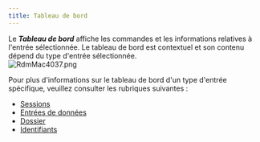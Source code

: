 ```yaml
---
title: Tableau de bord
---
```

Le ***Tableau de bord*** affiche les commandes et les informations relatives à l&apos;entrée sélectionnée. Le tableau de bord est contextuel et son contenu dépend du type d&apos;entrée sélectionnée.  
![RdmMac4037.png](/img/fr/rdm/mac/RdmMac4037.png) 

Pour plus d&apos;informations sur le tableau de bord d&apos;un type d&apos;entrée spécifique, veuillez consulter les rubriques suivantes :  

* [Sessions](/fr/rdm/mac/user-interface/content-area/dashboard/session/) 
* [Entrées de données](/fr/rdm/mac/user-interface/content-area/dashboard/information/) 
* [Dossier](/fr/rdm/mac/user-interface/content-area/dashboard/folder/) 
* [Identifiants](/fr/rdm/mac/user-interface/content-area/dashboard/credentials/) 
